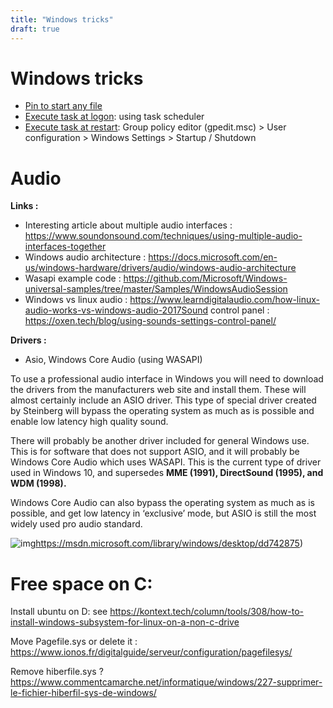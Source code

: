 ```yaml
---
title: "Windows tricks"
draft: true
---
```


# Windows tricks

- [Pin to start any file](https://answers.microsoft.com/en-us/windows/forum/all/pin-to-start-any-file-windows-10-pro/acb769bc-e5d9-4be9-8a76-0aff7cdab6c8)
- [Execute task at logon](https://www.tenforums.com/tutorials/173596-how-create-task-run-app-script-logon-windows-10-a.html): using task scheduler
- [Execute task at restart](https://superuser.com/questions/773651/run-a-script-just-before-shutdown-or-reboot-on-windows-home-edition): Group policy editor (gpedit.msc) > User configuration > Windows Settings > Startup / Shutdown



# Audio

**Links :**

- Interesting article about multiple audio interfaces : https://www.soundonsound.com/techniques/using-multiple-audio-interfaces-together
- Windows audio architecture : https://docs.microsoft.com/en-us/windows-hardware/drivers/audio/windows-audio-architecture
- Wasapi example code : https://github.com/Microsoft/Windows-universal-samples/tree/master/Samples/WindowsAudioSession
- Windows vs linux audio : https://www.learndigitalaudio.com/how-linux-audio-works-vs-windows-audio-2017Sound control panel : https://oxen.tech/blog/using-sounds-settings-control-panel/

**Drivers :**

- Asio, Windows Core Audio (using WASAPI)

To use a professional audio interface in Windows you will need to download the drivers from the manufacturers web site and install them. These will almost certainly include an ASIO driver. This type of special driver created by Steinberg will bypass the operating system as much as is possible and enable low latency high quality sound. 

There will probably be another driver included for general Windows use. This is for software that does not support ASIO, and it will probably be Windows Core Audio which uses WASAPI. This is the current type of driver used in Windows 10, and supersedes **MME (1991), DirectSound (1995), and WDM (1998).**

Windows Core Audio can also bypass the operating system as much as is possible, and get low latency in ‘exclusive’ mode, but ASIO is still the most widely used pro audio standard.

![img](https://lh4.googleusercontent.com/pkTV0y4Rs0pWWgSc-BtHAX3SMVfre1DtmwMpD6UIoa8mKqeGDO4XMnVvIpN2NJ_3WHZafLw5amwovg07Vz3H6Qtt3L_DSY7mH6T_vR-GZ_GL5Q0kV3bnv8TJl9CQCQBVEfXZAt7d=s0)https://msdn.microsoft.com/library/windows/desktop/dd742875)



# Free space on C:

Install ubuntu on D: see https://kontext.tech/column/tools/308/how-to-install-windows-subsystem-for-linux-on-a-non-c-drive

Move Pagefile.sys or delete it : https://www.ionos.fr/digitalguide/serveur/configuration/pagefilesys/

Remove hiberfile.sys ? https://www.commentcamarche.net/informatique/windows/227-supprimer-le-fichier-hiberfil-sys-de-windows/

